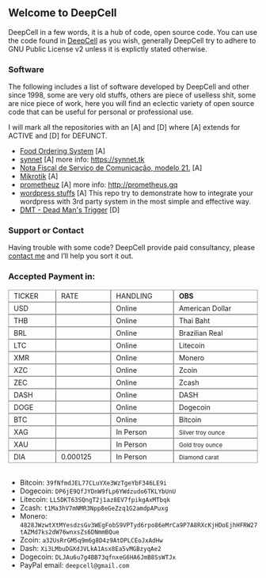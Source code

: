 ## Welcome to DeepCell

DeepCell in a few words, it is a hub of code, open source code.
You can use the code found in [DeepCell](https://deepcell.cf) as you wish, generally DeepCell try to adhere to GNU Public License v2 unless it is explictly stated otherwise.


### Software

The following includes a list of software developed by DeepCell and other since 1998, some are very old stuffs, others are piece of uselless shit, some are nice piece of work, here you will find an eclectic variety of open source code that can be useful for personal or professional use.

I will mark all the repositories with an [A] and [D] where [A] extends for ACTIVE and [D] for DEFUNCT.

- [Food Ordering System](https://github.com/deepcell/Food-Ordering-System) [A]
- [synnet](https://github.com/deepcell/synnet) [A] more info: https://synnet.tk
- [Nota Fiscal de Serviço de Comunicação, modelo 21.](https://github.com/deepcell/Nfsc21) [A]
- [Mikrotik](https://github.com/deepcell/Mikrotik) [A]
- [prometheuz](https://github.com/deepcell/prometheuz) [A] more info: http://prometheus.gq
- [wordpress stuffs](https://github.com/deepcell/wordpress-stuff) [A] This repo try to demonstrate how to integrate your wordpress with 3rd party system in the most simple and effective way.
- [DMT - Dead Man's Trigger](https://github.com/deepcell/DMT) [D]


### Support or Contact

Having trouble with some code? DeepCell provide paid consultancy, please [contact me](mail:deepcell@gmail.com) and I’ll help you sort it out.


### Accepted Payment in:

<script src="{{ 'https://code.jquery.com/jquery-3.2.1.min.js' }}"></script>
<script src="{{ '/exchange-table.js' }}"></script>

<style type="text/css">
.divTable{
	display: table;
	width: 100%;
}
.divTableRow {
	display: table-row;
}
.divTableHeading {
	background-color: #EEE;
	display: table-header-group;
}
.divTableCell, .divTableHead {
	border: 1px solid #999999;
	display: table-cell;
	padding: 3px 10px;
}
.divTableHeading {
	background-color: #EEE;
	display: table-header-group;
	font-weight: bold;
}
.divTableFoot {
	background-color: #EEE;
	display: table-footer-group;
	font-weight: bold;
}
.divTableBody {
	display: table-row-group;
}
</style>

<div class="divTable">
	<div class="divTableBody">
		<div class="divTableRow">
			<div class="divTableCell">TICKER</div>
			<div class="divTableCell">RATE</div>
			<div class="divTableCell">HANDLING</div>
			<div class="divTableCell"><b>OBS</b></div>
		</div>
		<div class="divTableRow">
			<div class="divTableCell">USD</div>
			<div class="divTableCell" id="show-data-usd"> </div>
			<div class="divTableCell">Online</div>
			<div class="divTableCell">American Dollar</div>
		</div>
		<div class="divTableRow">
			<div class="divTableCell">THB</div>
			<div class="divTableCell" id="show-data-thb"> </div>
			<div class="divTableCell">Online</div>
			<div class="divTableCell">Thai Baht</div>
		</div>
		<div class="divTableRow">
			<div class="divTableCell">BRL</div>
			<div class="divTableCell" id="show-data-brl"> </div>
			<div class="divTableCell">Online</div>
			<div class="divTableCell">Brazilian Real</div>
		</div>
		<div class="divTableRow">
			<div class="divTableCell">LTC</div>
			<div class="divTableCell" id="show-data-ltc"> </div>
			<div class="divTableCell">Online</div>
			<div class="divTableCell">Litecoin</div>
		</div>
		<div class="divTableRow">
			<div class="divTableCell">XMR</div>
			<div class="divTableCell" id="show-data-xmr"> </div>
			<div class="divTableCell">Online</div>
			<div class="divTableCell">Monero</div>
		</div>
		<div class="divTableRow">
			<div class="divTableCell">XZC</div>
			<div class="divTableCell" id="show-data-xzc"> </div>
			<div class="divTableCell">Online</div>
			<div class="divTableCell">Zcoin</div>
		</div>
		<div class="divTableRow">
			<div class="divTableCell">ZEC</div>
			<div class="divTableCell" id="show-data-zec"> </div>
			<div class="divTableCell">Online</div>
			<div class="divTableCell">Zcash</div>
		</div>
		<div class="divTableRow">
			<div class="divTableCell">DASH</div>
			<div class="divTableCell" id="show-data-dash"> </div>
			<div class="divTableCell">Online</div>
			<div class="divTableCell">DASH</div>
		</div>
		<div class="divTableRow">
			<div class="divTableCell">DOGE</div>
			<div class="divTableCell" id="show-data-doge"> </div>
			<div class="divTableCell">Online</div>
			<div class="divTableCell">Dogecoin</div>
		</div>
		<div class="divTableRow">
			<div class="divTableCell">BTC</div>
			<div class="divTableCell" id="show-data-btc"></div>
			<div class="divTableCell">Online</div>
			<div class="divTableCell">Bitcoin</div>
		</div>
		<div class="divTableRow">
			<div class="divTableCell">XAG</div>
			<div class="divTableCell" id="show-data-xag"></div>
			<div class="divTableCell">In Person</div>
			<div class="divTableCell"><small>Silver troy ounce</small></div>
		</div>
		<div class="divTableRow">
			<div class="divTableCell">XAU</div>
			<div class="divTableCell" id="show-data-xau"></div>
			<div class="divTableCell">In Person</div>
			<div class="divTableCell"><small>Gold troy ounce</small></div>
		</div>
		<div class="divTableRow">
			<div class="divTableCell">DIA</div>
			<div class="divTableCell" id="show-data-dia">0.000125</div>
			<div class="divTableCell">In Person</div>
			<div class="divTableCell"><small>Diamond carat</small></div>
		</div>
	</div>
</div><br />



- Bitcoin: `39fNfmdJEL77CLuYXe3WzTgeYbF346LE9i`
- Dogecoin: `DP6jE9QfJYDnW9fLp6YWdzudo6TKLYbUnU`
- Litecoin: `LL5DKT63SQngT2j1az8EV7fpikgAxMTbqk`
- Zcash: `t1Ma3hV7mNMR3Npp8eGeZzq1G2amdpAPuxg`
- Monero: `4828JWzwtXtMYesdzsGv3WEgFobS9VPTyd6rpo86eMrCa9P7A8RXcKjHDoEjhHFRW27tAZMd7ks2dW76wnxsZs6DNmmBQue`
- Zcoin: `a32UsRrGM5q9m6g8D4z9AtDPLCEoJxAdHw`
- Dash: `Xi3LMbuDGXdJVLkA1Asx8Ea5vMGBzyqAe2`
- Dogecoin: `DLJAu6u7g4BB73qfnxeG6HA6JmB8SsWTJx`
- PayPal email: `deepcell@gmail.com`
